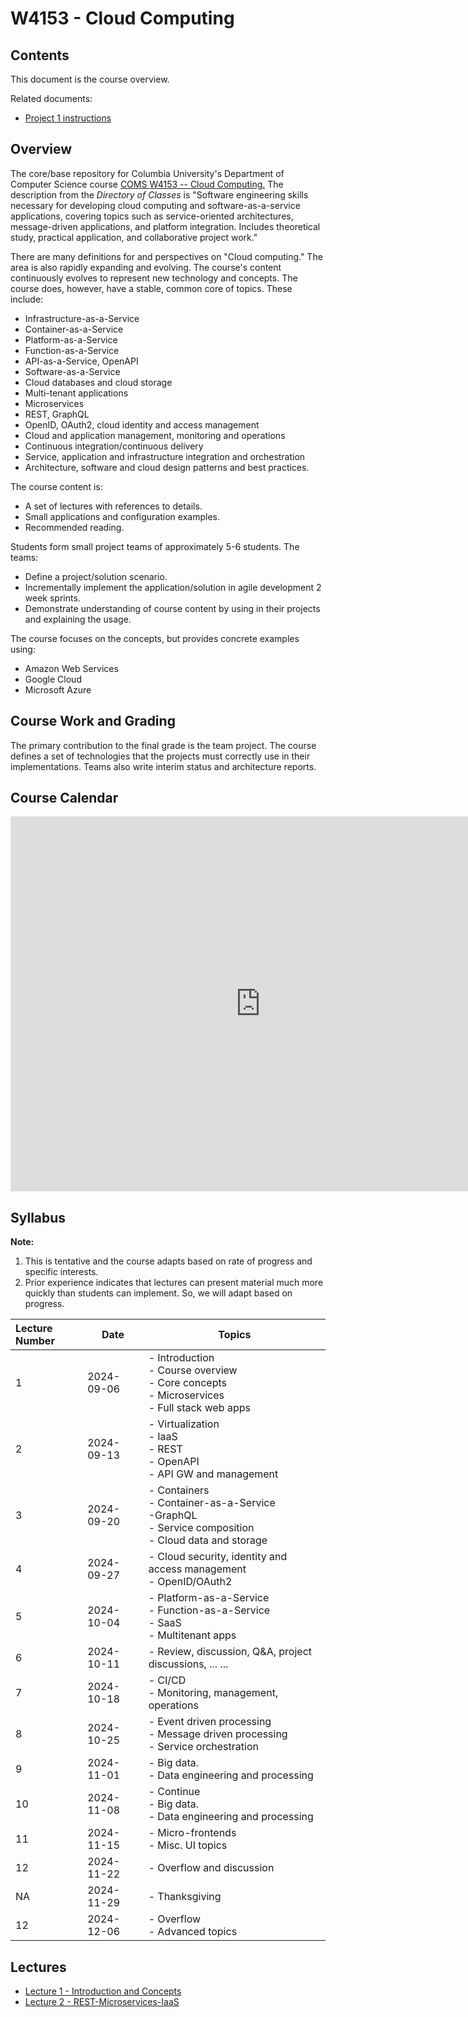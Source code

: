 # W4153 - Cloud Computing

## Contents

This document is the course overview.

Related documents:
- [Project 1 instructions](P1/README.md)

## Overview

The core/base repository for Columbia University's Department of Computer Science
course [COMS W4153 -- Cloud Computing.](https://wwwapp.cc.columbia.edu/cu/bulletin/uwb/subj/COMS/W4153-20243-001/)
The description from the _Directory of Classes_ is "Software engineering skills necessary for
developing cloud computing and software-as-a-service applications, covering topics such as
service-oriented architectures, message-driven applications, and platform integration. Includes
theoretical study, practical application, and collaborative project work."

There are many definitions for and perspectives on "Cloud computing." The area is also rapidly expanding and
evolving. The course's content continuously evolves to represent new technology and concepts. The course does,
however, have a stable, common core of topics. These include:
- Infrastructure-as-a-Service
- Container-as-a-Service
- Platform-as-a-Service
- Function-as-a-Service
- API-as-a-Service, OpenAPI
- Software-as-a-Service
- Cloud databases and cloud storage
- Multi-tenant applications
- Microservices
- REST, GraphQL
- OpenID, OAuth2, cloud identity and access management
- Cloud and application management, monitoring and operations
- Continuous integration/continuous delivery
- Service, application and infrastructure integration and orchestration
- Architecture, software and cloud design patterns and best practices.

The course content is:
- A set of lectures with references to details.
- Small applications and configuration examples.
- Recommended reading.

Students form small project teams of approximately 5-6 students. The teams:
- Define a project/solution scenario.
- Incrementally implement the application/solution in agile development 2 week sprints.
- Demonstrate understanding of course content by using in their projects and explaining the usage.

The course focuses on the concepts, but provides concrete examples using:
- Amazon Web Services
- Google Cloud
- Microsoft Azure

## Course Work and Grading

The primary contribution to the final grade is the team project. The course defines a set of technologies
that the projects must correctly use in their implementations. Teams also write interim status and architecture
reports.

## Course Calendar

<iframe src="https://calendar.google.com/calendar/embed?src=c_20e9e0f50614367e628dd2152506a45acbdaf8d9ff22207ef9c1c3807f11ace5%40group.calendar.google.com&ctz=America%2FNew_York" style="border: 0" width="800" height="600" frameborder="0" scrolling="no"></iframe>

## Syllabus

__Note:__
1. This is tentative and the course adapts based on rate of progress and specific interests.
2. Prior experience indicates that lectures can present material much more quickly than students can implement.
So, we will adapt based on progress.

| Lecture Number | Date       | Topics                                                                                                         |
|:---------------|------------|----------------------------------------------------------------------------------------------------------------|
| 1              | 2024-09-06 | - Introduction<br> - Course overview<br> - Core concepts<br> - Microservices<br> - Full stack web apps         |
| 2              | 2024-09-13 | - Virtualization<br> - IaaS<br> - REST<br> - OpenAPI<br> - API GW and management                               |
| 3              | 2024-09-20 | - Containers<br> - Container-as-a-Service<br> -GraphQL <br> - Service composition<br> - Cloud data and storage |
| 4              | 2024-09-27 | - Cloud security, identity and access management<br> - OpenID/OAuth2                                           |
| 5              | 2024-10-04 | - Platform-as-a-Service<br> - Function-as-a-Service<br> - SaaS<br> - Multitenant apps                          |
| 6              | 2024-10-11 | - Review, discussion, Q&A, project discussions, ... ...                                                        |
| 7              | 2024-10-18 | - CI/CD<br> - Monitoring, management, operations<br>                                                           |
| 8              | 2024-10-25 | - Event driven processing<br> - Message driven processing<br> - Service orchestration                          |
| 9              | 2024-11-01 | - Big data.<br> - Data engineering and processing                                                              |
| 10             | 2024-11-08 | - Continue<br> - Big data.<br> - Data engineering and processing                                               |
| 11             | 2024-11-15 | - Micro-frontends<br> - Misc. UI topics                                                                        |
| 12             | 2024-11-22 | - Overflow and discussion                                                                                      |
| NA             | 2024-11-29 | - Thanksgiving                                                                                                 |
| 12             | 2024-12-06 | - Overflow<br> - Advanced topics                                                                               |


## Lectures

- [Lecture 1 - Introduction and Concepts](https://github.com/donald-f-ferguson/W4153-Cloud-Computing-Base/blob/dad4dc930692d6dfdc60ae34fa8dd8e2c942d7a9/Lectures/W4153-2024F-1-Introduction-Concepts/W4153-2024F-1-Introduction-Concepts-V5.pdf)
- [Lecture 2 - REST-Microservices-IaaS](https://github.com/donald-f-ferguson/W4153-Cloud-Computing-Base/blob/68f2bd11e4b1eaa26b3d5b46cb7359e0ba3b1ea7/Lectures/W4153-2024F-2-REST-Microservices-IaaS/W4153-2024F-2-REST-Microservices-IaaS-V2.pdf)
